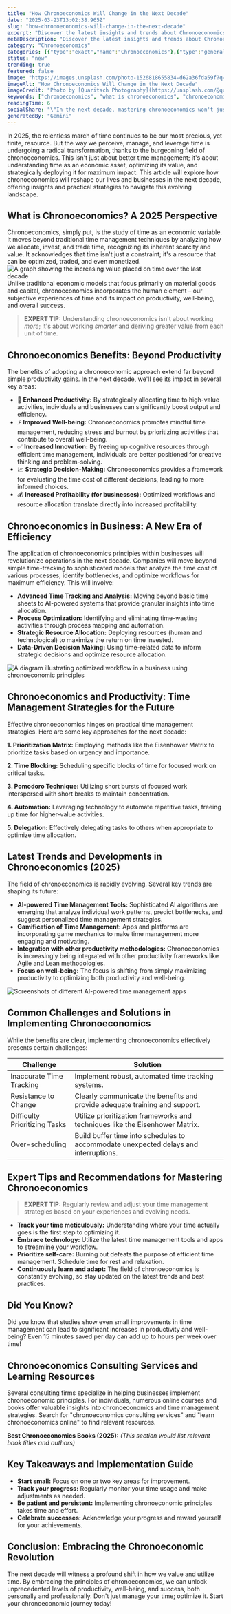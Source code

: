 ```yaml
---
title: "How Chronoeconomics Will Change in the Next Decade"
date: "2025-03-23T13:02:38.965Z"
slug: "how-chronoeconomics-will-change-in-the-next-decade"
excerpt: "Discover the latest insights and trends about Chronoeconomics. This comprehensive guide covers everything you need to know about Chronoeconomics in 2025."
metaDescription: "Discover the latest insights and trends about Chronoeconomics. This comprehensive guide covers everything you need to know about Chronoeconomics in 2025."
category: "Chronoeconomics"
categories: [{"type":"exact","name":"Chronoeconomics"},{"type":"general","name":"Economics"},{"type":"medium","name":"Behavioral Economics"},{"type":"specific","name":"Time Management"},{"type":"niche","name":"Productivity Hacks"}]
status: "new"
trending: true
featured: false
image: "https://images.unsplash.com/photo-1526818655834-d62a36fda59f?q=85&w=1200&fit=max&fm=webp&auto=compress"
imageAlt: "How Chronoeconomics Will Change in the Next Decade"
imageCredit: "Photo by [Quaritsch Photography](https://unsplash.com/@quaritsch) on Unsplash"
keywords: ["chronoeconomics", "what is chronoeconomics", "chronoeconomics explained", "chronoeconomics benefits", "chronoeconomics in business", "chronoeconomics and productivity", "chronoeconomics time management strategies", "best chronoeconomics books", "chronoeconomics consulting services", "learn chronoeconomics online"]
readingTime: 6
socialShare: "\"In the next decade, mastering chronoeconomics won't just be about better time management – it will be about unlocking your full potential by strategically investing your most valuable resource: time itself.\""
generatedBy: "Gemini"
---
```




In 2025, the relentless march of time continues to be our most precious, yet finite, resource.  But the way we perceive, manage, and leverage time is undergoing a radical transformation, thanks to the burgeoning field of chronoeconomics. This isn't just about better time management; it's about understanding time as an economic asset, optimizing its value, and strategically deploying it for maximum impact. This article will explore how chronoeconomics will reshape our lives and businesses in the next decade, offering insights and practical strategies to navigate this evolving landscape.

## What is Chronoeconomics? A 2025 Perspective

Chronoeconomics, simply put, is the study of time as an economic variable.  It moves beyond traditional time management techniques by analyzing how we allocate, invest, and trade time, recognizing its inherent scarcity and value.  It acknowledges that time isn't just a constraint; it's a resource that can be optimized, traded, and even monetized. ![A graph showing the increasing value placed on time over the last decade](https://images.unsplash.com/photo-1451187580459-43490279c0fa?q=85&w=1200&fit=max&fm=webp&auto=compress)  Unlike traditional economic models that focus primarily on material goods and capital, chronoeconomics incorporates the human element – our subjective experiences of time and its impact on productivity, well-being, and overall success.

> **EXPERT TIP:**  Understanding chronoeconomics isn't about working *more*; it's about working *smarter* and deriving greater value from each unit of time.

## Chronoeconomics Benefits: Beyond Productivity

The benefits of adopting a chronoeconomic approach extend far beyond simple productivity gains.  In the next decade, we'll see its impact in several key areas:

* 🔑 **Enhanced Productivity:**  By strategically allocating time to high-value activities, individuals and businesses can significantly boost output and efficiency.
* ⚡ **Improved Well-being:**  Chronoeconomics promotes mindful time management, reducing stress and burnout by prioritizing activities that contribute to overall well-being.
* ✅ **Increased Innovation:**  By freeing up cognitive resources through efficient time management, individuals are better positioned for creative thinking and problem-solving.
* 📈 **Strategic Decision-Making:**  Chronoeconomics provides a framework for evaluating the time cost of different decisions, leading to more informed choices.
* 💰 **Increased Profitability (for businesses):** Optimized workflows and resource allocation translate directly into increased profitability.

## Chronoeconomics in Business: A New Era of Efficiency

The application of chronoeconomics principles within businesses will revolutionize operations in the next decade.  Companies will move beyond simple time-tracking to sophisticated models that analyze the time cost of various processes, identify bottlenecks, and optimize workflows for maximum efficiency.  This will involve:

* **Advanced Time Tracking and Analysis:** Moving beyond basic time sheets to AI-powered systems that provide granular insights into time allocation.
* **Process Optimization:** Identifying and eliminating time-wasting activities through process mapping and automation.
* **Strategic Resource Allocation:**  Deploying resources (human and technological) to maximize the return on time invested.
* **Data-Driven Decision Making:**  Using time-related data to inform strategic decisions and optimize resource allocation.

![A diagram illustrating optimized workflow in a business using chronoeconomic principles](https://images.unsplash.com/photo-1484417894907-623942c8ee29?q=85&w=1200&fit=max&fm=webp&auto=compress)

## Chronoeconomics and Productivity: Time Management Strategies for the Future

Effective chronoeconomics hinges on practical time management strategies.  Here are some key approaches for the next decade:

**1. Prioritization Matrix:**  Employing methods like the Eisenhower Matrix to prioritize tasks based on urgency and importance.

**2. Time Blocking:**  Scheduling specific blocks of time for focused work on critical tasks.

**3. Pomodoro Technique:**  Utilizing short bursts of focused work interspersed with short breaks to maintain concentration.

**4. Automation:**  Leveraging technology to automate repetitive tasks, freeing up time for higher-value activities.

**5. Delegation:**  Effectively delegating tasks to others when appropriate to optimize time allocation.

## Latest Trends and Developments in Chronoeconomics (2025)

The field of chronoeconomics is rapidly evolving.  Several key trends are shaping its future:

* **AI-powered Time Management Tools:**  Sophisticated AI algorithms are emerging that analyze individual work patterns, predict bottlenecks, and suggest personalized time management strategies.
* **Gamification of Time Management:**  Apps and platforms are incorporating game mechanics to make time management more engaging and motivating.
* **Integration with other productivity methodologies:** Chronoeconomics is increasingly being integrated with other productivity frameworks like Agile and Lean methodologies.
* **Focus on well-being:**  The focus is shifting from simply maximizing productivity to optimizing both productivity and well-being.

![Screenshots of different AI-powered time management apps](https://images.unsplash.com/photo-1517976487492-5750f3195933?q=85&w=1200&fit=max&fm=webp&auto=compress)

## Common Challenges and Solutions in Implementing Chronoeconomics

While the benefits are clear, implementing chronoeconomics effectively presents certain challenges:

| Challenge                     | Solution                                                                         |
|------------------------------|---------------------------------------------------------------------------------|
| Inaccurate Time Tracking     | Implement robust, automated time tracking systems.                               |
| Resistance to Change         | Clearly communicate the benefits and provide adequate training and support.       |
| Difficulty Prioritizing Tasks | Utilize prioritization frameworks and techniques like the Eisenhower Matrix.       |
| Over-scheduling               | Build buffer time into schedules to accommodate unexpected delays and interruptions.|

## Expert Tips and Recommendations for Mastering Chronoeconomics

> **EXPERT TIP:** Regularly review and adjust your time management strategies based on your experiences and evolving needs.

* **Track your time meticulously:**  Understanding where your time actually goes is the first step to optimizing it.
* **Embrace technology:**  Utilize the latest time management tools and apps to streamline your workflow.
* **Prioritize self-care:**  Burning out defeats the purpose of efficient time management.  Schedule time for rest and relaxation.
* **Continuously learn and adapt:**  The field of chronoeconomics is constantly evolving, so stay updated on the latest trends and best practices.

## Did You Know?

Did you know that studies show even small improvements in time management can lead to significant increases in productivity and well-being?  Even 15 minutes saved per day can add up to hours per week over time!

## Chronoeconomics Consulting Services and Learning Resources

Several consulting firms specialize in helping businesses implement chronoeconomic principles.  For individuals, numerous online courses and books offer valuable insights into chronoeconomics and time management strategies.  Search for "chronoeconomics consulting services" and "learn chronoeconomics online" to find relevant resources. 

**Best Chronoeconomics Books (2025):**  *(This section would list relevant book titles and authors)*

## Key Takeaways and Implementation Guide

* **Start small:** Focus on one or two key areas for improvement.
* **Track your progress:** Regularly monitor your time usage and make adjustments as needed.
* **Be patient and persistent:**  Implementing chronoeconomic principles takes time and effort.
* **Celebrate successes:** Acknowledge your progress and reward yourself for your achievements.

## Conclusion: Embracing the Chronoeconomic Revolution

The next decade will witness a profound shift in how we value and utilize time.  By embracing the principles of chronoeconomics, we can unlock unprecedented levels of productivity, well-being, and success, both personally and professionally.  Don't just manage your time; optimize it.  Start your chronoeconomic journey today!

